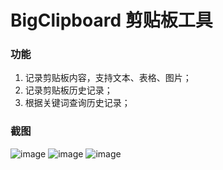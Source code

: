 # BigClipboard 剪贴板工具

### 功能
1. 记录剪贴板内容，支持文本、表格、图片；
2. 记录剪贴板历史记录；
3. 根据关键词查询历史记录；

### 截图
![image](https://github.com/yuzhengyang/BigClipboard/blob/master/Documents/ScreenShot/1532343484.png?raw=true)
![image](https://github.com/yuzhengyang/BigClipboard/blob/master/Documents/ScreenShot/1532343495.png?raw=true)
![image](https://github.com/yuzhengyang/BigClipboard/blob/master/Documents/ScreenShot/1532343464.png?raw=true)
